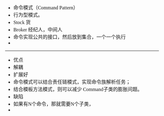 <font face="SimSun" size=3>

- 命令模式（Command Pattern）
- 行为型模式。
- Stock 货
- Broker 经纪人，中间人
- 命令实现公共的接口，然后放到集合，一个一个执行
- 

---

- 优点
- 解耦
- 扩展好
- 命令模式可以结合责任链模式，实现命令族解析任务；
- 结合模板方法模式，则可以减少 Command子类的膨胀问题。
- 缺陷
- 如果有N个命令，那就需要N个子类，
- 

</font>